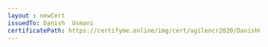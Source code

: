 ```yaml
--- 
layout : newCert 
issuedTo: Danish  Usmani 
certificatePath: https://certifyme.online/img/cert/agilencr2020/DanishUsmani_8d8df.png
--- 
```

